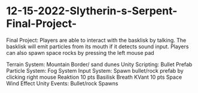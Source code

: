 # 12-15-2022-Slytherin-s-Serpent-Final-Project-

Final Project: Players are able to interact with the basklisk by talking. The basklisk will emit particles from its mouth if it detects sound input. Players can also spawn space rocks by pressing the left mouse pad

Terrain System: Mountain Border/ sand dunes 
Unity Scripting: Bullet Prefab
Particle System: Fog System
Input System: Spawn bullet/rock prefab by clicking right mouse
Reaktion 10 pts Basilisk Breath
KVant 10 pts Space Wind Effect 
Unity Events: Bullet/rock Spawns

